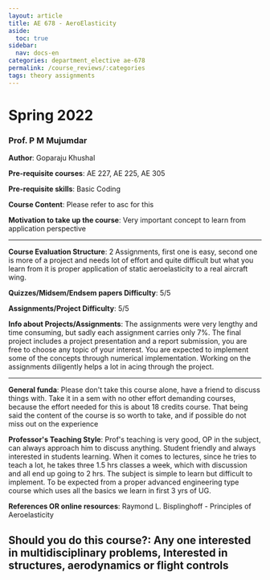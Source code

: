 ```yaml
---
layout: article
title: AE 678 - AeroElasticity
aside:
  toc: true
sidebar:
  nav: docs-en
categories: department_elective ae-678
permalink: /course_reviews/:categories
tags: theory assignments
---
```


# Spring 2022
### Prof. P M Mujumdar
**Author**: Goparaju Khushal

**Pre-requisite courses**: AE 227, AE 225, AE 305

**Pre-requisite skills**: Basic Coding

**Course Content**:
Please refer to asc for this

**Motivation to take up the course**: Very important concept to learn from application perspective

---

**Course Evaluation Structure**:
2 Assignments, first one is easy, second one is more of a project and needs lot of effort and quite difficult but what you learn from it is proper application of static aeroelasticity to a real aircraft wing.

**Quizzes/Midsem/Endsem papers Difficulty**: 5/5


**Assignments/Project Difficulty**: 5/5

**Info about Projects/Assignments**:
The assignments were very lengthy and time consuming, but sadly each assignment carries only 7%. The final project includes a project presentation and a report submission, you are free to choose any topic of your interest. You are expected to implement some of the concepts through numerical implementation. Working on the assignments diligently helps a lot in acing through the project. 

---

**General funda**: Please don't take this course alone, have a friend to discuss things with. Take it in a sem with no other effort demanding courses, because the effort  needed for this is about 18 credits course. That being said the content of the course is so worth to take, and if possible do not miss out on the experience 

**Professor's Teaching Style**: Prof's teaching is very good, OP in the subject, can always approach him to discuss anything. Student friendly and always interested in students learning. When it comes to lectures, since he tries to teach a lot, he takes three 1.5 hrs classes a week, which with discussion and all end up going to 2 hrs. The subject is simple to learn but difficult to implement. To be expected from a proper advanced engineering type course which uses all the basics we learn in first 3 yrs of UG.

**References OR online resources**:
Raymond L. Bisplinghoff - Principles of Aeroelasticity

**Should you do this course?**: 
Any one interested in multidisciplinary problems, Interested in structures, aerodynamics or flight controls
---

